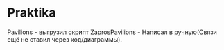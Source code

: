 # Praktika
Pavilions - выгрузил скрипт
ZaprosPavilions - Написал в ручную(Связи ещё не ставил через код/диаграммы).
